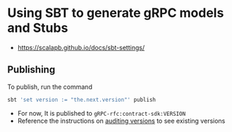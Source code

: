 # Using SBT to generate gRPC models and Stubs

- https://scalapb.github.io/docs/sbt-settings/

## Publishing

To publish, run the command
```sh
sbt 'set version := "the.next.version"' publish
```

- For now, It is published to `gRPC-rfc:contract-sdk:VERSION`
- Reference the instructions on [auditing versions](../README.md) to see existing versions


